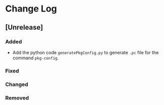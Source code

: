 # Change Log

## [Unrelease]
### Added
- Add the python code `generatePkgConfig.py` to generate `.pc` file for the command `pkg-config`.

### Fixed

### Changed

### Removed

